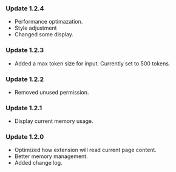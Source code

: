 ### Update 1.2.4
- Performance optimazation.
- Style adjustment
- Changed some display.

### Update 1.2.3
- Added a max token size for input. Currently set to 500 tokens.

### Update 1.2.2
- Removed unused permission.

### Update 1.2.1
- Display current memory usage.

### Update 1.2.0
- Optimized how extension will read current page content.
- Better memory management.
- Added change log.